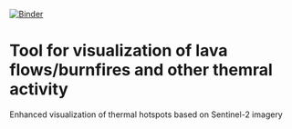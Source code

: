[![Binder](https://mybinder.org/badge_logo.svg)](https://mybinder.org/v2/gh/kedich22/Thermal-Sentinel/main?labpath=Test%20burnscar.ipynb)
# Tool for visualization of lava flows/burnfires and other themral activity
Enhanced visualization of thermal hotspots based on Sentinel-2 imagery
